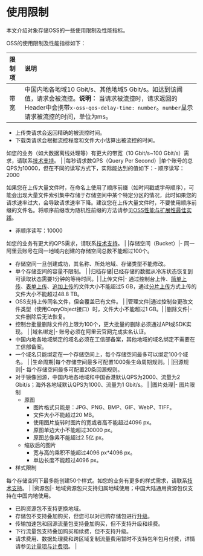 # 使用限制

本文介绍对象存储OSS的一些使用限制及性能指标。

OSS的使用限制及性能指标如下：

|限制项|说明|
|:--|:-|
|带宽|中国内地各地域10 Gbit/s、其他地域5 Gbit/s。如达到该阈值，请求会被流控。**说明：** 当请求被流控时，请求返回的Header中会携带`x-oss-qos-delay-time: number`。`number`显示请求被流控的时间，单位为ms。

-   上传类请求会返回精确的被流控时间。
-   下载类请求会根据流控程度和文件大小估算出被流控的时间。

如您的业务（如大数据离线处理等）有更大的带宽（10 Gbit/s~100 Gbit/s）需求，请联系[技术支持](https://selfservice.console.aliyun.com/ticket/createIndex)。 |
|每秒请求数QPS（Query Per Second）|单个账号的总QPS为10000，但在不同的读写方式下，实际能达到的值如下：-   顺序读写：2000

如果您在上传大量文件时，在命名上使用了顺序前缀（如时间戳或字母顺序），可能会出现大量文件索引集中存储于存储空间中某个特定分区的情况，此时如果您的请求速率过大，会导致请求速率下降。建议您在上传大量文件时，不要使用顺序前缀的文件名。将顺序前缀改为随机性前缀的方法请参见[OSS性能与扩展性最佳实践](/cn.zh-CN/最佳实践/OSS性能与扩展性最佳实践.md)。

-   非顺序读写：10000

如您的业务有更大的QPS需求，请联系[技术支持](https://selfservice.console.aliyun.com/ticket/createIndex)。 |
|存储空间（Bucket）|-   同一阿里云账号在同一地域内创建的存储空间总数不能超过100个。
-   存储空间一旦创建成功，其名称、所处地域、存储类型不能修改。
-   单个存储空间的容量不限制。 |
|归档存储|已经存储的数据从冷冻状态恢复到可读取状态需要1分钟的等待时间。|
|上传文件|-   通过控制台上传、[简单上传](/cn.zh-CN/开发指南/对象/文件（Object）/上传文件（Object）/简单上传.md)、[表单上传](/cn.zh-CN/开发指南/对象/文件（Object）/上传文件（Object）/表单上传.md)、[追加上传](/cn.zh-CN/开发指南/对象/文件（Object）/上传文件（Object）/追加上传.md)的文件大小不能超过5 GB，通过[分片上传](/cn.zh-CN/开发指南/对象/文件（Object）/上传文件（Object）/分片上传和断点续传.md)方式上传的文件大小不能超过48.8 TB。
-   OSS支持上传同名文件，但会覆盖已有文件。 |
|管理文件|通过控制台更改文件类型（使用CopyObject接口）时，文件大小不能超过1 GB。|
|删除文件|-   文件删除后无法恢复。
-   控制台批量删除文件的上限为100个，更大批量的删除必须通过API或SDK实现。 |
|域名绑定|-   账号必须在阿里云官网完成实名认证。
-   中国内地各地域绑定的域名必须在工信部备案，其他地域的域名绑定不需要在工信部备案。
-   一个域名只能绑定在一个存储空间上，每个存储空间最多可以绑定100个域名。 |
|生命周期|每个存储空间最多可配置1000条生命周期规则。|
|回源规则|-   每个存储空间最多可配置20条回源规则。
-   对于镜像回源，中国内地各地域和中国香港默认QPS为2000、流量为2 Gbit/s；海外各地域默认QPS为1000、流量为1 Gbit/s。 |
|图片处理|-   图片限制
    -   原图
        -   图片格式只能是：JPG、PNG、BMP、GIF、WebP、TIFF。
        -   文件大小不能超过20 MB。
        -   使用图片旋转时图片的宽或者高不能超过4096 px。
        -   原图单边大小不能超过30000 px。
        -   原图总像素不能超过2.5亿 px。
    -   缩放后的图片
        -   宽与高的乘积不能超过4096 px\*4096 px。
        -   单边长度不能超过4096 px。
-   样式限制

每个存储空间下最多能创建50个样式。如您的业务有更多的样式需求，请联系[技术支持](https://selfservice.console.aliyun.com/ticket/createIndex)。 |
|资源包|-   地域资源包只支持归属地域使用；中国大陆通用资源包仅支持在中国内地使用。
-   已购资源包不支持更换地域。
-   存储包不支持叠加购买，但您可以对已购存储包进行[升级](/cn.zh-CN/计量计费/计费方式/包年包月/包年包月概述.md)。
-   传输加速包和回源流量包支持叠加购买，但不支持升级和续费。
-   下行流量包支持叠加购买和续费，但不支持升级。
-   请求费用、数据处理费和跨区域复制流量费用暂时不支持包年包月付费，详情请参见[计量项与计费项](/cn.zh-CN/计量计费/计量项和计费项/概述.md)。 |

